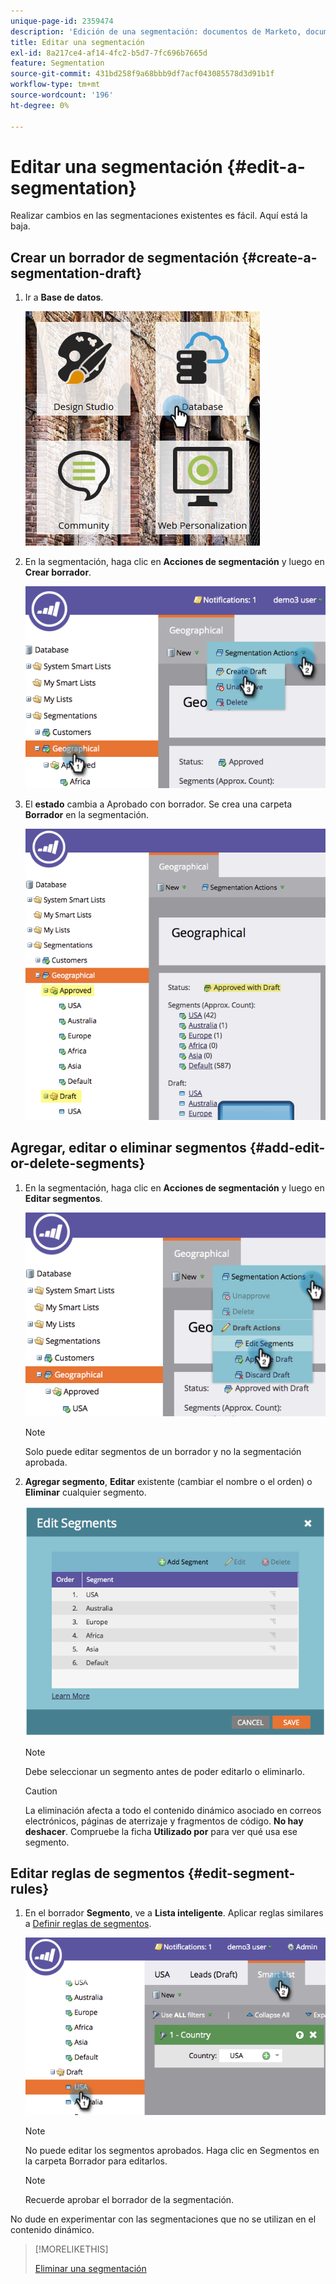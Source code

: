 ```yaml
---
unique-page-id: 2359474
description: 'Edición de una segmentación: documentos de Marketo, documentación del producto'
title: Editar una segmentación
exl-id: 8a217ce4-af14-4fc2-b5d7-7fc696b7665d
feature: Segmentation
source-git-commit: 431bd258f9a68bbb9df7acf043085578d3d91b1f
workflow-type: tm+mt
source-wordcount: '196'
ht-degree: 0%

---
```


# Editar una segmentación {#edit-a-segmentation}

Realizar cambios en las segmentaciones existentes es fácil. Aquí está la baja.

## Crear un borrador de segmentación {#create-a-segmentation-draft}

1. Ir a **Base de datos**.

   ![](assets/db.png)

1. En la segmentación, haga clic en **Acciones de segmentación** y luego en **Crear borrador**.

   ![](assets/two.png)

1. El **estado** cambia a Aprobado con borrador. Se crea una carpeta **Borrador** en la segmentación.

   ![](assets/three.png)

## Agregar, editar o eliminar segmentos {#add-edit-or-delete-segments}

1. En la segmentación, haga clic en **Acciones de segmentación** y luego en **Editar segmentos**.

   ![](assets/four.png)

   >[!NOTE]
   >
   >Solo puede editar segmentos de un borrador y no la segmentación aprobada.

1. **Agregar segmento**, **Editar** existente (cambiar el nombre o el orden) o **Eliminar** cualquier segmento.

   ![](assets/image2014-9-16-9-3a6-3a9.png)

   >[!NOTE]
   >
   >Debe seleccionar un segmento antes de poder editarlo o eliminarlo.

   >[!CAUTION]
   >
   >La eliminación afecta a todo el contenido dinámico asociado en correos electrónicos, páginas de aterrizaje y fragmentos de código. **No hay deshacer**. Compruebe la ficha **Utilizado por** para ver qué usa ese segmento.

## Editar reglas de segmentos {#edit-segment-rules}

1. En el borrador **Segmento**, ve a **Lista inteligente**. Aplicar reglas similares a [Definir reglas de segmentos](/help/marketo/product-docs/personalization/segmentation-and-snippets/segmentation/define-segment-rules.md).

   ![](assets/image2014-9-16-9-3a6-3a20.png)

   >[!NOTE]
   >
   >No puede editar los segmentos aprobados. Haga clic en Segmentos en la carpeta Borrador para editarlos.

   >[!NOTE]
   >
   >Recuerde aprobar el borrador de la segmentación.

No dude en experimentar con las segmentaciones que no se utilizan en el contenido dinámico.

>[!MORELIKETHIS]
>
>[Eliminar una segmentación](/help/marketo/product-docs/personalization/segmentation-and-snippets/segmentation/delete-a-segmentation.md)
